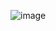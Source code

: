 
![image](https://user-images.githubusercontent.com/107996571/200116168-4c9b6638-cced-49d8-9b25-fd5776e9b94c.png)
